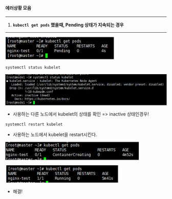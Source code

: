 #### 에러상황 모음

---

1. **`kubectl get pods` 했을때, Pending 상태가 지속되는 경우**

---



![image-20210224030732174](에러상황모음.assets/image-20210224030732174.png)



```
systemctl status kubelet
```

![image-20210224030920568](에러상황모음.assets/image-20210224030920568.png)

* 사용하는 다른 노드에서 kubelet의 상태를 확인 => inactive 상태인경우!



```
systemctl restart kubelet
```

* 사용하는 노드에서 kubelet을 restart시킨다.



![image-20210224031129592](에러상황모음.assets/image-20210224031129592.png)

![image-20210224031218753](에러상황모음.assets/image-20210224031218753.png)

* 해결!